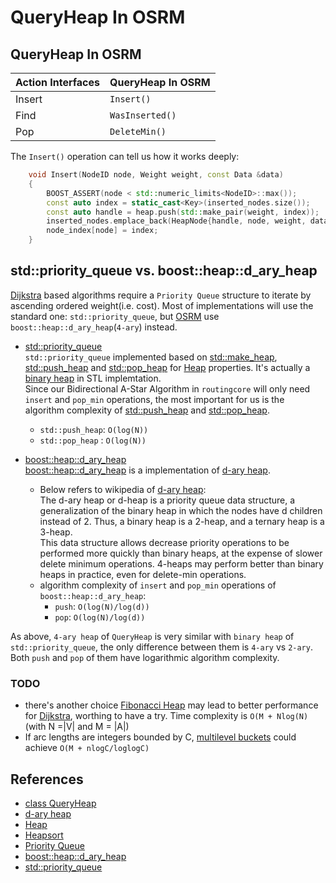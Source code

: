 # QueryHeap In OSRM

## QueryHeap In OSRM 

| Action Interfaces | QueryHeap In OSRM |
|-------------|---------------------|
|Insert|`Insert()`|
|Find | `WasInserted()` |
|Pop | `DeleteMin()` |

The `Insert()` operation can tell us how it works deeply:    
```c++
    void Insert(NodeID node, Weight weight, const Data &data)
    {
        BOOST_ASSERT(node < std::numeric_limits<NodeID>::max());
        const auto index = static_cast<Key>(inserted_nodes.size());
        const auto handle = heap.push(std::make_pair(weight, index));
        inserted_nodes.emplace_back(HeapNode{handle, node, weight, data});
        node_index[node] = index;
    }

```

## std::priority_queue vs. boost::heap::d_ary_heap
[Dijkstra](https://en.wikipedia.org/wiki/Dijkstra%27s_algorithm) based algorithms require a `Priority Queue` structure to iterate by ascending ordered weight(i.e. cost). Most of implementations will use the standard one: `std::priority_queue`, but [OSRM](https://github.com/Project-OSRM/osrm-backend) use `boost::heap::d_ary_heap`(`4-ary`) instead.    

- [std::priority_queue](http://www.cplusplus.com/reference/queue/priority_queue/)    
`std::priority_queue` implemented based on [std::make_heap](http://www.cplusplus.com/reference/algorithm/make_heap/), [std::push_heap](http://www.cplusplus.com/reference/algorithm/push_heap/) and [std::pop_heap](http://www.cplusplus.com/reference/algorithm/pop_heap/) for [Heap](https://en.wikipedia.org/wiki/Heap_(data_structure)) properties. It's actually a [binary heap](https://en.wikipedia.org/wiki/Binary_heap) in STL implemtation.     
Since our Bidirectional A-Star Algorithm in `routingcore` will only need `insert` and `pop_min` operations, the most important for us is the algorithm complexity of [std::push_heap](http://www.cplusplus.com/reference/algorithm/push_heap/) and [std::pop_heap](http://www.cplusplus.com/reference/algorithm/pop_heap/).    
    - `std::push_heap`: `O(log(N))`
    - `std::pop_heap` : `O(log(N))`

- [boost::heap::d_ary_heap](https://www.boost.org/doc/libs/1_66_0/doc/html/boost/heap/d_ary_heap.html)    
[boost::heap::d_ary_heap](https://www.boost.org/doc/libs/1_66_0/doc/html/boost/heap/d_ary_heap.html) is a implementation of [d-ary heap](https://en.wikipedia.org/wiki/D-ary_heap).      
    - Below refers to wikipedia of [d-ary heap](https://en.wikipedia.org/wiki/D-ary_heap):    
The d-ary heap or d-heap is a priority queue data structure, a generalization of the binary heap in which the nodes have d children instead of 2. Thus, a binary heap is a 2-heap, and a ternary heap is a 3-heap.    
This data structure allows decrease priority operations to be performed more quickly than binary heaps, at the expense of slower delete minimum operations. 4-heaps may perform better than binary heaps in practice, even for delete-min operations.    
    - algorithm complexity of `insert` and `pop_min` operations of `boost::heap::d_ary_heap`:    
        - `push`: `O(log(N)/log(d))`
        - `pop`: `O(log(N)/log(d))`

As above, `4-ary heap` of `QueryHeap` is very similar with `binary heap` of `std::priority_queue`, the only difference between them is `4-ary` vs `2-ary`. Both `push` and `pop` of them have logarithmic algorithm complexity.  


### TODO
- there's another choice [Fibonacci Heap](https://en.wikipedia.org/wiki/Fibonacci_heap) may lead to better performance for [Dijkstra](https://en.wikipedia.org/wiki/Dijkstra%27s_algorithm), worthing to have a try.  Time complexity is `O(M + Nlog(N)`(with N =|V| and M = |A|)
- If arc lengths are integers bounded by C, [multilevel buckets](https://pubsonline.informs.org/doi/abs/10.1287/opre.27.1.161) could achieve `O(M + nlogC/loglogC)`
   
## References
- [class QueryHeap](https://github.com/Project-OSRM/osrm-backend/blob/72e03f9af9824cbb1d26cba878f242eb0feae584/include/util/query_heap.hpp#L195)
- [d-ary heap](https://en.wikipedia.org/wiki/D-ary_heap)
- [Heap](https://en.wikipedia.org/wiki/Heap_(data_structure))
- [Heapsort](https://en.wikipedia.org/wiki/Heapsort)
- [Priority Queue](https://en.wikipedia.org/wiki/Priority_queue)
- [boost::heap::d_ary_heap](https://www.boost.org/doc/libs/1_66_0/doc/html/boost/heap/d_ary_heap.html)
- [std::priority_queue](http://www.cplusplus.com/reference/queue/priority_queue/)  